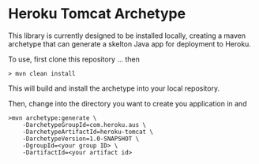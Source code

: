 # Heroku Tomcat Archetype

This library is currently designed to be installed locally, creating a maven archetype that can generate a skelton Java app for deployment to Heroku.

To use, first clone this repository ... 
then

```
> mvn clean install
```
This will build and install the archetype into your local repository.

Then, change into the directory you want to create you application in and

```
>mvn archetype:generate \
    -DarchetypeGroupId=com.heroku.aus \
    -DarchetypeArtifactId=heroku-tomcat \
    -DarchetypeVersion=1.0-SNAPSHOT \
    -DgroupId=<your group ID> \
    -DartifactId=<your artifact id>
```
